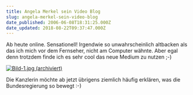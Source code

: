 ```yaml
---
title: Angela Merkel sein Video Blog
slug: angela-merkel-sein-video-blog
date_published: 2006-06-08T18:31:25.000Z
date_updated: 2018-08-22T09:37:47.000Z
---
```


Ab heute online. Sensationell! Irgendwie so unwahrscheinlich altbacken als das ich mich vor dem Fernseher, nicht am Computer wähnte. Aber egal denn trotzdem finde ich es sehr cool das neue Medium zu nutzen ;-)

[![Bild-1.jpg](//picdump.thafaker.de/2006/06/Bild-1.jpg) (archiviert)](http://web.archive.org/web/20060614154953/http://a4.g.akamai.net:80/7/4/9230/v0001/init.download.akamai.com/9193/bpa/bki/Die_Kanzlerin_direkt_01.m4v)

Die Kanzlerin möchte ab jetzt übrigens ziemlich häufig erklären, was die Bundesregierung so bewegt :-)
